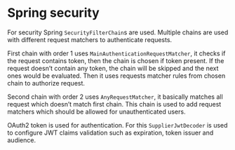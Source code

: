 # Spring security

For security Spring `SecurityFilterChain`s are used. Multiple chains are used with different request matchers to authenticate requests.

First chain with order 1 uses `MainAuthenticationRequestMatcher`, it checks if the request contains token, then the chain is chosen if token present.
If the request doesn’t contain any token, the chain will be skipped and the next ones would be evaluated.
Then it uses requests matcher rules from chosen chain to authorize request.

Second chain with order 2 uses `AnyRequestMatcher`, it basically matches all request which doesn’t match first chain.
This chain is used to add request matchers which should be allowed for unauthenticated users.

OAuth2 token is used for authentication. For this `SupplierJwtDecoder` is used to configure JWT claims validation such as expiration, token issuer and audience.
